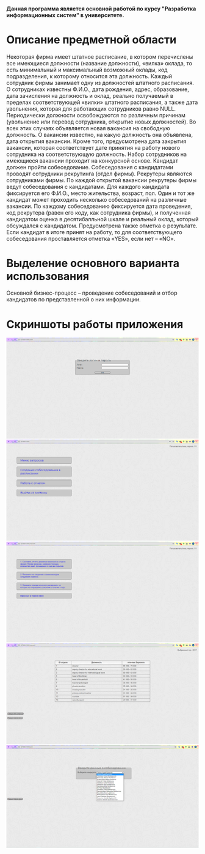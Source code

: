 #### Данная программа является основной работой по курсу "Разработка информационных систем" в университете. 

# Описание предметной области

Некоторая фирма имеет штатное расписание, в котором перечислены все имеющиеся должности (название должности), «вилка» оклада, то есть минимальный и максимальный возможный оклады, код подразделения, к которому относится эта должность.
Каждый сотрудник фирмы занимает одну из должностей штатного расписания. О сотрудниках известны Ф.И.О., дата рождения, адрес, образование, дата зачисления на должность и оклад, реально получаемый в пределах соответствующей «вилки» штатного расписания, а также дата увольнения, которая для работающих сотрудников равно NULL. Периодически должности освобождаются по различным причинам (увольнение или перевод сотрудника, открытие новых должностей). 
Во всех этих случаях объявляется новая вакансия на свободную должность. О вакансии известно, на какую должность она объявлена, дата открытия вакансии. Кроме того, предусмотрена дата закрытия вакансии, которая соответствует дате принятия на работу нового сотрудника на соответствующую должность. Набор сотрудников на имеющиеся вакансии проходит на конкурсной основе. Кандидат должен пройти собеседование. 
Собеседования с кандидатами проводят сотрудники рекрутинга (отдел фирмы). Рекрутеры являются сотрудниками фирмы. По каждой открытой вакансии рекрутеры фирмы ведут собеседования с кандидатами. 
Для каждого кандидата фиксируется его Ф.И.О., место жительства, возраст, пол. Один и тот же кандидат может проходить несколько собеседований на различные вакансии. По каждому собеседованию фиксируется дата проведения, код рекрутера (равен его коду, как сотрудника фирмы), и полученная кандидатом оценка в десятибалльной шкале и реальный оклад, который обсуждался с кандидатом. Предусмотрена также отметка о результате. Если кандидат в итоге принят на работу, то для соответствующего собеседования проставляется отметка «YES», если нет – «NO».

# Выделение основного варианта использования
Основной бизнес-процесс – проведение собеседований и отбор кандидатов по представленной о них информации.

# Скриншоты работы приложения
![1](/img_for_readme/1.png)
![2](/img_for_readme/2.png)
![3](/img_for_readme/3.png)
![4](/img_for_readme/4.png)
![5](/img_for_readme/5.png)
